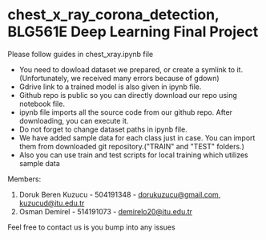 # chest_x_ray_corona_detection, BLG561E Deep Learning Final Project
Please follow guides in chest_xray.ipynb file
  - You need to dowload dataset we prepared, or create a symlink to it.
      (Unfortunately, we received many errors because of gdown)
  - Gdrive link to a trained model is also given in ipynb file.
  - Github repo is public so you can directly download our repo using notebook file. 
  - ipynb file imports all the source code from our github repo. After downloading, you can execute it. 
  - Do not forget to change dataset paths in ipynb file. 
  - We have added sample data for each class just in case. You can import them from downloaded git repository.("TRAIN" and "TEST" folders.)
  - Also you can use train and test scripts for local training which utilizes sample data
  
  Members:
  1) Doruk Beren Kuzucu - 504191348 - dorukuzucu@gmail.com, kuzucud@itu.edu.tr
  2) Osman Demirel - 514191073 - demirelo20@itu.edu.tr
  
  Feel free to contact us is you bump into any issues
  
